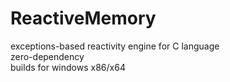 # ReactiveMemory
exceptions-based reactivity engine for C language  
zero-dependency  
builds for windows x86/x64  